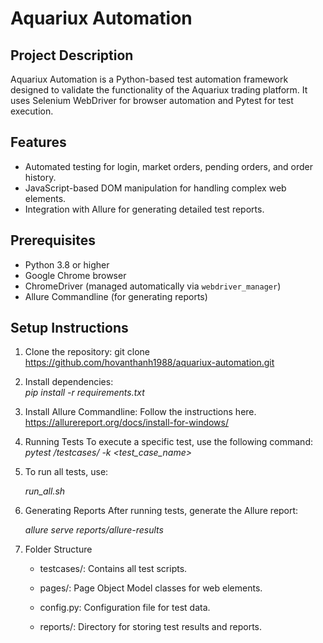 # Aquariux Automation

## Project Description
Aquariux Automation is a Python-based test automation framework designed to validate the functionality of the Aquariux trading platform. It uses Selenium WebDriver for browser automation and Pytest for test execution.

## Features
- Automated testing for login, market orders, pending orders, and order history.
- JavaScript-based DOM manipulation for handling complex web elements.
- Integration with Allure for generating detailed test reports.

## Prerequisites
- Python 3.8 or higher
- Google Chrome browser
- ChromeDriver (managed automatically via `webdriver_manager`)
- Allure Commandline (for generating reports)

## Setup Instructions
1. Clone the repository:
   git clone https://github.com/hovanthanh1988/aquariux-automation.git
2. Install dependencies:  
_pip install -r requirements.txt_

3. Install Allure Commandline: Follow the instructions here.  
https://allurereport.org/docs/install-for-windows/

4. Running Tests
To execute a specific test, use the following command:
   _pytest /testcases/ -k <test_case_name>_

5. To run all tests, use:

   _run_all.sh_

6. Generating Reports
After running tests, generate the Allure report:

   _allure serve reports/allure-results_

7. Folder Structure

   - testcases/: Contains all test scripts.

   - pages/: Page Object Model classes for web elements.

   - config.py: Configuration file for test data.

   - reports/: Directory for storing test results and reports.
